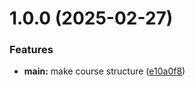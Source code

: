 # 1.0.0 (2025-02-27)


### Features

* **main:** make course structure ([e10a0f8](https://github.com/aesavenkova/os-intro/commit/e10a0f8df10285337dc05b8fcffffbeb34563c8c))




